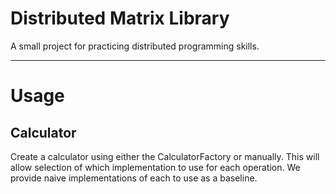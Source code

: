 # Distributed Matrix Library
A small project for practicing distributed programming skills.
***

# Usage
## Calculator
Create a calculator using either the CalculatorFactory or manually. This will allow selection of which implementation to
use for each operation. We provide naive implementations of each to use as a baseline.
